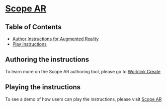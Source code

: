 # [Scope AR](https://www.scopear.com)

## Table of Contents
* [Author Instructions for Augmented Reality](#authoring-the-instructions)
* [Play Instructions](#playing-the-instructions)

## Authoring the instructions

To learn more on the Scope AR authoring tool, please go to [Worklink Create](https://www.scopear.com/solutions/work-instructions/)

## Playing the instructions

To see a demo of how users can play the instructions, please visit [Scope AR](https://youtu.be/Z6yDrFZIjVY)